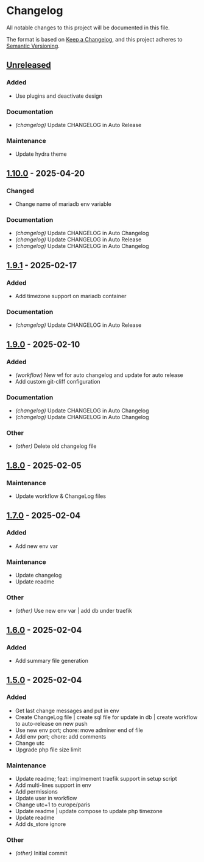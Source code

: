 # Changelog

All notable changes to this project will be documented in this file.

The format is based on [Keep a Changelog](https://keepachangelog.com),
and this project adheres to [Semantic Versioning](https://semver.org/).

## [Unreleased]

### Added

- Use plugins and deactivate design

### Documentation

- *(changelog)* Update CHANGELOG in Auto Release

### Maintenance

- Update hydra theme

## [1.10.0] - 2025-04-20

### Changed

- Change name of mariadb env variable

### Documentation

- *(changelog)* Update CHANGELOG in Auto Changelog
- *(changelog)* Update CHANGELOG in Auto Release
- *(changelog)* Update CHANGELOG in Auto Changelog

## [1.9.1] - 2025-02-17

### Added

- Add timezone support on mariadb container

### Documentation

- *(changelog)* Update CHANGELOG in Auto Release

## [1.9.0] - 2025-02-10

### Added

- *(workflow)* New wf for auto changelog and update for auto release
- Add custom git-cliff configuration

### Documentation

- *(changelog)* Update CHANGELOG in Auto Changelog
- *(changelog)* Update CHANGELOG in Auto Changelog

### Other

- *(other)* Delete old changelog file

## [1.8.0] - 2025-02-05

### Maintenance

- Update workflow & ChangeLog files

## [1.7.0] - 2025-02-04

### Added

- Add new env var

### Maintenance

- Update changelog
- Update readme

### Other

- *(other)* Use new env var | add db under traefik

## [1.6.0] - 2025-02-04

### Added

- Add summary file generation

## [1.5.0] - 2025-02-04

### Added

- Get last change messages and put in env
- Create ChangeLog file | create sql file for update in db | create workflow to auto-release on new push
- Use new env port; chore: move adminer end of file
- Add env port; chore: add comments
- Change utc
- Upgrade php file size limit

### Maintenance

- Update readme; feat: implmement traefik support in setup script
- Add multi-lines support in env
- Add permissions
- Update user in workflow
- Change utc+1 to europe/paris
- Update readme | update compose to update php timezone
- Update readme
- Add ds_store ignore

### Other

- *(other)* Initial commit

[unreleased]: https://github.com/cjaunay/dolibarr-docker/compare/v1.10.0..HEAD
[1.10.0]: https://github.com/cjaunay/dolibarr-docker/compare/v1.9.1..v1.10.0
[1.9.1]: https://github.com/cjaunay/dolibarr-docker/compare/v1.9.0..v1.9.1
[1.9.0]: https://github.com/cjaunay/dolibarr-docker/compare/v1.8.0..v1.9.0
[1.8.0]: https://github.com/cjaunay/dolibarr-docker/compare/v1.7.0..v1.8.0
[1.7.0]: https://github.com/cjaunay/dolibarr-docker/compare/v1.6.0..v1.7.0
[1.6.0]: https://github.com/cjaunay/dolibarr-docker/compare/v1.5.0..v1.6.0
[1.5.0]: https://github.com/cjaunay/dolibarr-docker/releases/tag/v1.5.0

